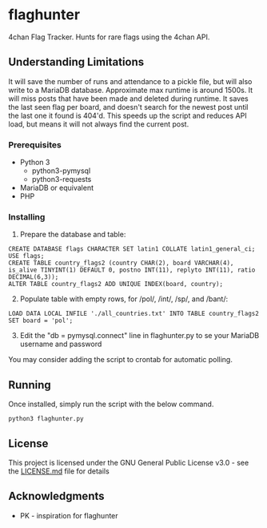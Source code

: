 # flaghunter
4chan Flag Tracker. Hunts for rare flags using the 4chan API.

## Understanding Limitations
It will save the number of runs and attendance to a pickle file, but will also write to a MariaDB database. Approximate max runtime is around 1500s. It will miss posts that have been made and deleted during runtime.
It saves the last seen flag per board, and doesn't search for the newest post until the last one it found
is 404'd. This speeds up the script and reduces API load, but means it will not always find the current post.

### Prerequisites

* Python 3
  * python3-pymysql
  * python3-requests
* MariaDB or equivalent
* PHP

### Installing

1.  Prepare the database and table:

```
CREATE DATABASE flags CHARACTER SET latin1 COLLATE latin1_general_ci;
USE flags;
CREATE TABLE country_flags2 (country CHAR(2), board VARCHAR(4), is_alive TINYINT(1) DEFAULT 0, postno INT(11), replyto INT(11), ratio DECIMAL(6,3));
ALTER TABLE country_flags2 ADD UNIQUE INDEX(board, country);
```

2.  Populate table with empty rows, for /pol/, /int/, /sp/, and /bant/:

```
LOAD DATA LOCAL INFILE './all_countries.txt' INTO TABLE country_flags2 SET board = 'pol';
```

3.  Edit the "db = pymysql.connect" line in flaghunter.py to se your MariaDB username and password

You may consider adding the script to crontab for automatic polling.

## Running

Once installed, simply run the script with the below command.

```
python3 flaghunter.py
```

## License

This project is licensed under the GNU General Public License v3.0 - see the [LICENSE.md](LICENSE.md) file for details

## Acknowledgments

* PK - inspiration for flaghunter
